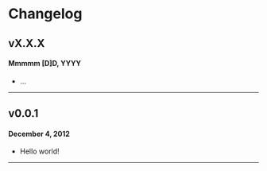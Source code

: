 # Changelog

## vX.X.X
#### Mmmmm [D]D, YYYY

* ...

---

## v0.0.1
#### December 4, 2012

* Hello world!

---